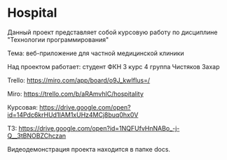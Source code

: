 # Hospital
Данный проект представляет собой курсовую работу по дисциплине "Технологии программирования"

Тема: веб-приложение для частной медицинской клиники

Над проектом работает: студент ФКН 3 курс 4 группа Чистяков Захар

Trello: https://miro.com/app/board/o9J_kwIfIus=/

Miro: https://trello.com/b/aRAmvhlC/hospitality

Курсовая: https://drive.google.com/open?id=14Pdc6krHUd1IAM1xUHz4MCj8buq0hx0V

ТЗ: https://drive.google.com/open?id=1NQFUfvHnNABo_-j-Q__3tBNOBZChczan

Видеодемонстрация проекта находится в папке docs.
